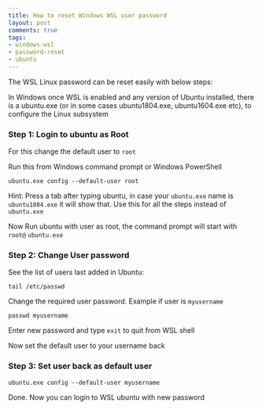 ```yaml
---
title: How to reset Windows WSL user password 
layout: post
comments: true
tags:
- windows-wsl
- password-reset
- ubuntu
---
```


The WSL Linux password can be reset easily with below steps:

In Windows once WSL is enabled and any version of Ubuntu installed, there is a ubuntu.exe (or in some cases ubuntu1804.exe, ubuntu1604.exe etc), to configure the Linux subsystem

### Step 1: Login to ubuntu as Root

For this change the default user to `root`

Run this from Windows command prompt or Windows PowerShell

```
ubuntu.exe config --default-user root
```

Hint: Press a tab after typing ubuntu, in case your `ubuntu.exe` name is `ubuntu1804.exe` it will show that. Use this for all the steps instead of `ubuntu.exe`

Now Run ubuntu with user as root, the command prompt will start with `root@` 
```ubuntu.exe```

### Step 2: Change User password

See the list of users last added in Ubuntu:
```
tail /etc/passwd 
```
Change the required user password. Example if user is `myusername`

```
passwd myusername
```

Enter new password and type `exit` to quit from WSL shell

Now set the default user to your username back

### Step 3: Set user back as default user

```
ubuntu.exe config --default-user myusername
```

Done. Now you can login to WSL ubuntu with new password 
